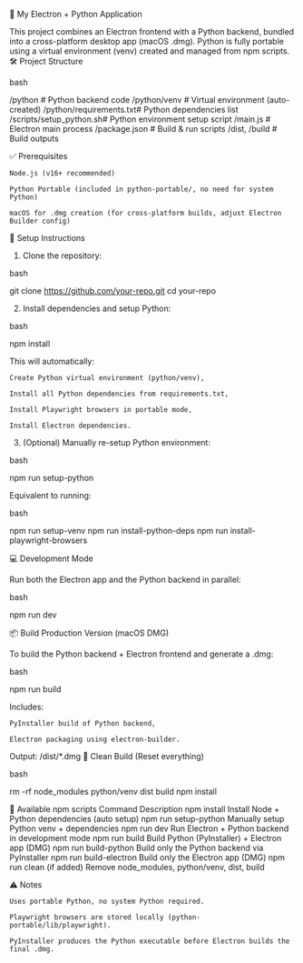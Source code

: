 🚀 My Electron + Python Application

This project combines an Electron frontend with a Python backend, bundled into a cross-platform desktop app (macOS .dmg). Python is fully portable using a virtual environment (venv) created and managed from npm scripts.
🛠️ Project Structure

bash

/python                 # Python backend code
/python/venv            # Virtual environment (auto-created)
/python/requirements.txt# Python dependencies list
/scripts/setup_python.sh# Python environment setup script
/main.js                # Electron main process
/package.json           # Build & run scripts
/dist, /build           # Build outputs

✅ Prerequisites

    Node.js (v16+ recommended)

    Python Portable (included in python-portable/, no need for system Python)

    macOS for .dmg creation (for cross-platform builds, adjust Electron Builder config)

🚀 Setup Instructions
1. Clone the repository:

bash

git clone https://github.com/your-repo.git
cd your-repo

2. Install dependencies and setup Python:

bash

npm install

This will automatically:

    Create Python virtual environment (python/venv),

    Install all Python dependencies from requirements.txt,

    Install Playwright browsers in portable mode,

    Install Electron dependencies.

3. (Optional) Manually re-setup Python environment:

bash

npm run setup-python

Equivalent to running:

bash

npm run setup-venv
npm run install-python-deps
npm run install-playwright-browsers

💻 Development Mode

Run both the Electron app and the Python backend in parallel:

bash

npm run dev

📦 Build Production Version (macOS DMG)

To build the Python backend + Electron frontend and generate a .dmg:

bash

npm run build

Includes:

    PyInstaller build of Python backend,

    Electron packaging using electron-builder.

Output: /dist/*.dmg
🧹 Clean Build (Reset everything)

bash

rm -rf node_modules python/venv dist build
npm install

📝 Available npm scripts
Command	Description
npm install	Install Node + Python dependencies (auto setup)
npm run setup-python	Manually setup Python venv + dependencies
npm run dev	Run Electron + Python backend in development mode
npm run build	Build Python (PyInstaller) + Electron app (DMG)
npm run build-python	Build only the Python backend via PyInstaller
npm run build-electron	Build only the Electron app (DMG)
npm run clean (if added)	Remove node_modules, python/venv, dist, build

⚠️ Notes

    Uses portable Python, no system Python required.

    Playwright browsers are stored locally (python-portable/lib/playwright).

    PyInstaller produces the Python executable before Electron builds the final .dmg.

